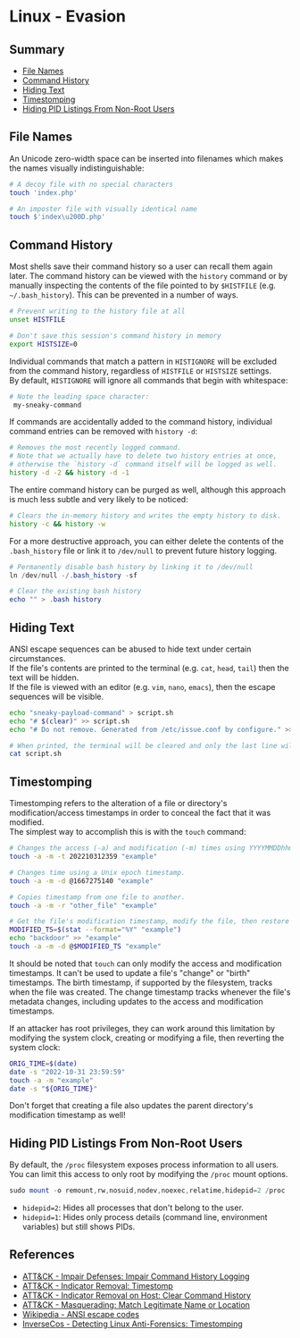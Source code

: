 # Linux - Evasion

## Summary

- [File Names](#file-names)
- [Command History](#command-history)
- [Hiding Text](#hiding-text)
- [Timestomping](#timestomping)
- [Hiding PID Listings From Non-Root Users](#hiding-pid-listings-from-non-root-users)

## File Names

An Unicode zero-width space can be inserted into filenames which makes the names visually indistinguishable:

```bash
# A decoy file with no special characters
touch 'index.php'

# An imposter file with visually identical name
touch $'index\u200D.php'
```

## Command History

Most shells save their command history so a user can recall them again later.  The command history can be viewed with the `history` command or by manually inspecting the contents of the file pointed to by `$HISTFILE` (e.g. `~/.bash_history`).
This can be prevented in a number of ways.

```bash
# Prevent writing to the history file at all
unset HISTFILE

# Don't save this session's command history in memory
export HISTSIZE=0
```

Individual commands that match a pattern in `HISTIGNORE` will be excluded from the command history, regardless of `HISTFILE` or `HISTSIZE` settings.  
By default, `HISTIGNORE` will ignore all commands that begin with whitespace:

```bash
# Note the leading space character:
 my-sneaky-command
```

If commands are accidentally added to the command history, individual command entries can be removed with `history -d`:

```bash
# Removes the most recently logged command.
# Note that we actually have to delete two history entries at once,
# otherwise the `history -d` command itself will be logged as well.
history -d -2 && history -d -1
```

The entire command history can be purged as well, although this approach is much less subtle and very likely to be noticed:

```bash
# Clears the in-memory history and writes the empty history to disk.
history -c && history -w
```

For a more destructive approach, you can either delete the contents of the `.bash_history` file or link it to `/dev/null` to prevent future history logging.

```ps1
# Permanently disable bash history by linking it to /dev/null
ln /dev/null -/.bash_history -sf

# Clear the existing bash history
echo "" > .bash history
```

## Hiding Text

ANSI escape sequences can be abused to hide text under certain circumstances.  
If the file's contents are printed to the terminal (e.g. `cat`, `head`, `tail`) then the text will be hidden.  
If the file is viewed with an editor (e.g. `vim`, `nano`, `emacs`), then the escape sequences will be visible.

```bash
echo "sneaky-payload-command" > script.sh
echo "# $(clear)" >> script.sh
echo "# Do not remove. Generated from /etc/issue.conf by configure." >> script.sh

# When printed, the terminal will be cleared and only the last line will be visible:
cat script.sh
```

## Timestomping

Timestomping refers to the alteration of a file or directory's modification/access timestamps in order to conceal the fact that it was modified.  
The simplest way to accomplish this is with the `touch` command:

```bash
# Changes the access (-a) and modification (-m) times using YYYYMMDDhhmm format.
touch -a -m -t 202210312359 "example"

# Changes time using a Unix epoch timestamp.
touch -a -m -d @1667275140 "example"

# Copies timestamp from one file to another.
touch -a -m -r "other_file" "example"

# Get the file's modification timestamp, modify the file, then restore the timestamp.
MODIFIED_TS=$(stat --format="%Y" "example")
echo "backdoor" >> "example"
touch -a -m -d @$MODIFIED_TS "example"
```

It should be noted that `touch` can only modify the access and modification timestamps.  It can't be used to update a file's "change" or "birth" timestamps.  The birth timestamp, if supported by the filesystem, tracks when the file was created.  The change timestamp tracks whenever the file's metadata changes, including updates to the access and modification timestamps.

If an attacker has root privileges, they can work around this limitation by modifying the system clock, creating or modifying a file, then reverting the system clock:

```bash
ORIG_TIME=$(date)
date -s "2022-10-31 23:59:59"
touch -a -m "example"
date -s "${ORIG_TIME}"
```

Don't forget that creating a file also updates the parent directory's modification timestamp as well!

## Hiding PID Listings From Non-Root Users

By default, the `/proc` filesystem exposes process information to all users. You can limit this access to only root by modifying the `/proc` mount options.

```ps1
sudo mount -o remount,rw,nosuid,nodev,noexec,relatime,hidepid=2 /proc
```

- `hidepid=2`: Hides all processes that don't belong to the user.
- `hidepid=1`: Hides only process details (command line, environment variables) but still shows PIDs.

## References

- [ATT&CK - Impair Defenses: Impair Command History Logging](https://attack.mitre.org/techniques/T1562/003/)
- [ATT&CK - Indicator Removal: Timestomp](https://attack.mitre.org/techniques/T1070/006/)
- [ATT&CK - Indicator Removal on Host: Clear Command History](https://attack.mitre.org/techniques/T1070/003/)
- [ATT&CK - Masquerading: Match Legitimate Name or Location](https://attack.mitre.org/techniques/T1036/005/)
- [Wikipedia - ANSI escape codes](https://en.wikipedia.org/wiki/ANSI_escape_code)
- [InverseCos - Detecting Linux Anti-Forensics: Timestomping](https://www.inversecos.com/2022/08/detecting-linux-anti-forensics.html)
